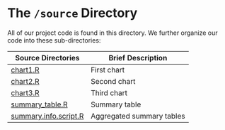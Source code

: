 # The `/source` Directory

All of our project code is found in this directory.  We further organize our code into
these sub-directories:

|Source Directories | Brief Description|
|---------------| -----------------|
|[chart1.R](./chart1.R) | First chart
|[chart2.R](./chart2.R) | Second chart
|[chart3.R](./chart3.R) | Third chart
|[summary_table.R](./summary-table.R) | Summary table
|[summary.info.script.R](./chart1.R) | Aggregated summary tables
